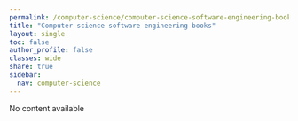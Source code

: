 ```yaml
---
permalink: /computer-science/computer-science-software-engineering-books/
title: "Computer science software engineering books"
layout: single
toc: false
author_profile: false
classes: wide
share: true
sidebar:
  nav: computer-science
---
```


No content available